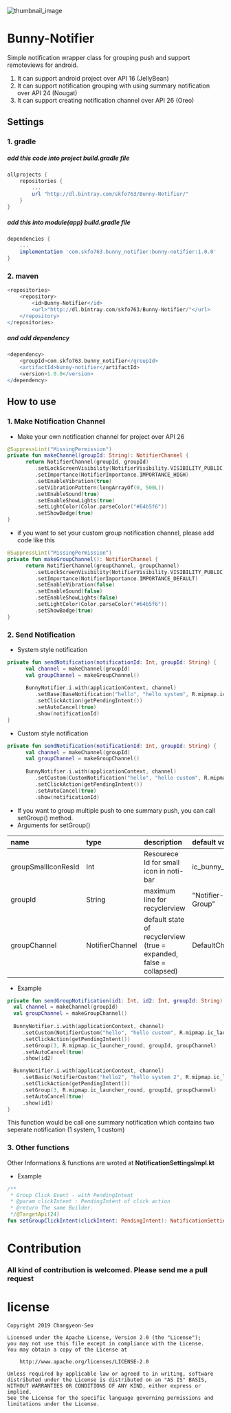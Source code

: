 ![thumbnail_image](./bunny_icon.png)

# Bunny-Notifier

Simple notification wrapper class for grouping push and support remoteviews for android. 
1. It can support android project over API 16 (JellyBean)
2. It can support notification grouping with using summary notification over API 24 (Nougat)
3. It can support creating notification channel over API 26 (Oreo)

## Settings
### 1. gradle
##### add this code into project build.gradle file
~~~groovy
allprojects {
    repositories {
   		...
   		url "http://dl.bintray.com/skfo763/Bunny-Notifier/"
   	}
}
~~~

##### add this into module(app) build.gradle file
~~~groovy
dependencies {
	...
	implementation 'com.skfo763.bunny_notifier:bunny-notifier:1.0.0'
}
~~~

### 2. maven
~~~groovy
<repositories>
	<repository>
	    <id>Bunny-Notifier</id>
        <url>"http://dl.bintray.com/skfo763/Bunny-Notifier/"</url>
	</repository>
</repositories>
~~~
##### and add dependency
~~~groovy
<dependency>	   
	<groupId>com.skfo763.bunny_notifier</groupId>
    <artifactId>bunny-notifier</artifactId>
	<version>1.0.0</version>
</dependency>
~~~


## How to use
### 1. Make Notification Channel
- Make your own notification channel for project over API 26
~~~kotlin
@SuppressLint("MissingPermission")  
private fun makeChannel(groupId: String): NotifierChannel {  
	  return NotifierChannel(groupId, groupId)  
		 .setLockScreenVisibility(NotifierVisibility.VISIBILITY_PUBLIC)  
		 .setImportance(NotifierImportance.IMPORTANCE_HIGH)  
		 .setEnableVibration(true)  
		 .setVibrationPattern(longArrayOf(0, 500L))  
		 .setEnableSound(true)  
		 .setEnableShowLights(true)  
		 .setLightColor(Color.parseColor("#64b5f6"))  
		 .setShowBadge(true)  
}
~~~

- if you want to set your custom group notification channel, please add code like this
~~~kotlin
@SuppressLint("MissingPermission")  
private fun makeGroupChannel(): NotifierChannel {  
	  return NotifierChannel(groupChannel, groupChannel)  
		 .setLockScreenVisibility(NotifierVisibility.VISIBILITY_PUBLIC)  
		 .setImportance(NotifierImportance.IMPORTANCE_DEFAULT)  
		 .setEnableVibration(false)  
		 .setEnableSound(false)  
		 .setEnableShowLights(false)  
		 .setLightColor(Color.parseColor("#64b5f6"))  
		 .setShowBadge(true)  
}
~~~

### 2. Send Notification
- System style notification
~~~kotlin
private fun sendNotification(notificationId: Int, groupId: String) {  
	  val channel = makeChannel(groupId)  
	  val groupChannel = makeGroupChannel()  
	  
	  BunnyNotifier.i.with(applicationContext, channel)  
		 .setBase(BaseNotification("hello", "hello system", R.mipmap.ic_launcher_round))  
		 .setClickAction(getPendingIntent())   
		 .setAutoCancel(true)  
		 .show(notificationId)  
}
~~~

- Custom style notification
~~~kotlin
private fun sendNotification(notificationId: Int, groupId: String) {  
	  val channel = makeChannel(groupId)  
	  val groupChannel = makeGroupChannel()  
	  
	  BunnyNotifier.i.with(applicationContext, channel)  
		 .setCustom(CustomNotification("hello", "hello custom", R.mipmap.ic_launcher_round, remoteView))  
		 .setClickAction(getPendingIntent())   
		 .setAutoCancel(true)  
		 .show(notificationId)  
~~~

- If you want to group multiple push to one summary push, you can call setGroup() method.
- Arguments for setGroup()

| name | type |description | default value |
|:---------|:-------|:-------------------------|:-------|
| groupSmallIconResId | Int | Resourece Id for small icon in noti-bar | ic_bunny_icon |
| groupId | String | maximum line for recyclerview | "Notifier-Group" |
| groupChannel | NotifierChannel |default state of recyclerview (true = expanded, false = collapsed) | DefaultChannel |

- Example
~~~kotlin
private fun sendGroupNotification(id1: Int, id2: Int, groupId: String) {  
  val channel = makeChannel(groupId)  
  val groupChannel = makeGroupChannel()  
  
  BunnyNotifier.i.with(applicationContext, channel)  
	 .setCustom(NotifierCustom("hello", "hello custom", R.mipmap.ic_launcher_round, makeRemoteView()))  
	 .setClickAction(getPendingIntent())  
	 .setGroup(3, R.mipmap.ic_launcher_round, groupId, groupChannel)  
	 .setAutoCancel(true)  
	 .show(id2)  

  BunnyNotifier.i.with(applicationContext, channel)  
	 .setBasic(NotifierCustom("hello2", "hello system 2", R.mipmap.ic_launcher_round)  
	 .setClickAction(getPendingIntent())  
	 .setGroup(3, R.mipmap.ic_launcher_round, groupId, groupChannel)  
	 .setAutoCancel(true)  
	 .show(id1)  
}
~~~
This function would be call one summary notification which contains two seperate notification (1 system, 1 custom)

### 3. Other functions
Other Informations & functions are wroted at **NotificationSettingsImpl.kt** 
- Example
~~~kotlin
/**  
 * Group Click Event - with PendingIntent
 * @param clickIntent : PendingIntent of click action  
 * @return The same Builder.  
 */@TargetApi(24)  
fun setGroupClickIntent(clickIntent: PendingIntent): NotificationSettingsImpl
~~~
 
# Contribution
### All kind of contribution is welcomed. Please send me a pull request


# license
~~~
Copyright 2019 Changyeon-Seo

Licensed under the Apache License, Version 2.0 (the "License");
you may not use this file except in compliance with the License.
You may obtain a copy of the License at

    http://www.apache.org/licenses/LICENSE-2.0

Unless required by applicable law or agreed to in writing, software
distributed under the License is distributed on an "AS IS" BASIS,
WITHOUT WARRANTIES OR CONDITIONS OF ANY KIND, either express or implied.
See the License for the specific language governing permissions and
limitations under the License.
~~~
